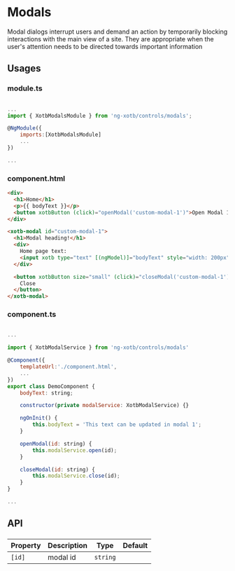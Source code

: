 # Modals

Modal dialogs interrupt users and demand an action by temporarily blocking interactions with the main view of a site. They are appropriate when the user's attention needs to be directed towards important information

## Usages

### module.ts
```javascript

...
import { XotbModalsModule } from 'ng-xotb/controls/modals';

@NgModule({
    imports:[XotbModalsModule]
    ...
})

...
```

### component.html
```html
<div>
  <h1>Home</h1>
  <p>{{ bodyText }}</p>
  <button xotbButton (click)="openModal('custom-modal-1')">Open Modal 1</button>
</div>

<xotb-modal id="custom-modal-1">
  <h1>Modal heading!</h1>
  <div>
    Home page text:
    <input xotb type="text" [(ngModel)]="bodyText" style="width: 200px" />
  </div>

  <button xotbButton size="small" (click)="closeModal('custom-modal-1')">
    Close
  </button>
</xotb-modal>
```

### component.ts
```javascript

...

import { XotbModalService } from 'ng-xotb/controls/modals'

@Component({
    templateUrl:'./component.html',
    ...
})
export class DemoComponent {
    bodyText: string;

    constructor(private modalService: XotbModalService) {}

    ngOnInit() {
        this.bodyText = 'This text can be updated in modal 1';
    }

    openModal(id: string) {
        this.modalService.open(id);
    }

    closeModal(id: string) {
        this.modalService.close(id);
    }
}

...
```

## API
 
### <xotb-modal>

| Property | Description | Type | Default |
| --- | --- | --- | --- |
| `[id]` |  modal id | `string` |  |
